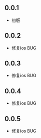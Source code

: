 ## 0.0.1

* 初版
## 0.0.2

* 修复ios BUG
## 0.0.3

* 修复ios BUG
## 0.0.4

* 修复ios BUG
## 0.0.5

* 修复ios BUG